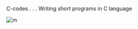 C-codes 
.
.
.
                                Writing short programs in C language




![m](https://user-images.githubusercontent.com/115286845/202028308-a77539a5-f8bf-40e1-ba6c-44ef297f1e0b.png)
